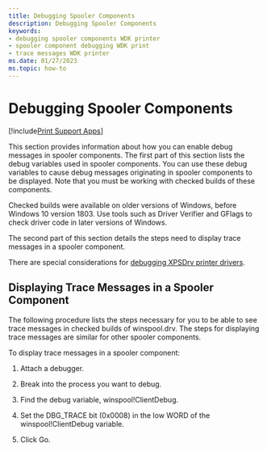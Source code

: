 ```yaml
---
title: Debugging Spooler Components
description: Debugging Spooler Components
keywords:
- debugging spooler components WDK printer
- spooler component debugging WDK print
- trace messages WDK printer
ms.date: 01/27/2023
ms.topic: how-to
---
```


# Debugging Spooler Components

[!include[Print Support Apps](../includes/print-support-apps.md)]

This section provides information about how you can enable debug messages in spooler components. The first part of this section lists the debug variables used in spooler components. You can use these debug variables to cause debug messages originating in spooler components to be displayed. Note that you must be working with checked builds of these components.

Checked builds were available on older versions of Windows, before Windows 10 version 1803. Use tools such as Driver Verifier and GFlags to check driver code in later versions of Windows.

The second part of this section details the steps need to display trace messages in a spooler component.

There are special considerations for [debugging XPSDrv printer drivers](debugging-xpsdrv-printer-drivers.md).

## Displaying Trace Messages in a Spooler Component

The following procedure lists the steps necessary for you to be able to see trace messages in checked builds of winspool.drv. The steps for displaying trace messages are similar for other spooler components.

To display trace messages in a spooler component:

1. Attach a debugger.

1. Break into the process you want to debug.

1. Find the debug variable, winspool!ClientDebug.

1. Set the DBG_TRACE bit (0x0008) in the low WORD of the winspool!ClientDebug variable.

1. Click Go.
